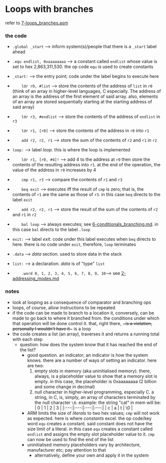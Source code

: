 # Loops with branches
refer to [7-loops_branches.asm](./7-loops_branches.asm)

### the code
* `.global _start` --> inform system(s)/people that there is a `_start` label ahead
* `.equ endlist, 0xaaaaaaaa` --> a constant called `endlist` whose value is set to hex 2,863,311,530. the op code `equ` is used to create constants

* `_start:` --> the entry point; code under the label begins to execute here
* `    ldr r0, #list` --> store the contents of the address of `list` in `r0` (think of an array in higher-level languages, C especially. The address of an array is the address of the first element of said array. also, elements of an array are stored sequentially starting at the starting address of said array)
* `    ldr r3, #endlist` --> store the contents of the address of `endlist` in `r3`
* `    ldr r1, [r0]` --> store the contents of the address in `r0` into `r1`
* `    add r2, r2, r1` --> store the sum of the contents of `r2` and `r1` in `r2`

* `loop:` --> label _loop_. this is where the loop is implemented
* `    ldr r1, [r0, #4]!` --> add 4 to the address at `r0` then store the contents of the resulting address into `r1`. at the end of the operation, the value of the address in `r0` increases by 4
* `    cmp r1, r3` -->  compare the contents of `r1` and `r3`
* `    beq exit` --> executes iff the result of `cmp` is zero; that is, the contents of `r1` are the same as those of `r3`. in this case `beq` directs to the label `exit`
* `    add r2, r2, r1` --> store the result of the sum of the contents of `r2` and `r1` in `r2`
* `    bal loop` --> always executes; see [6-conditionals_branching.md](./6-conditionals_branches.md). in this case `bal` directs to the label `.loop`

* `exit:` --> label _exit_. code under this label executes when `beq` directs to here. there is no code under `exit`, therefore, `loop` terminates


* `.data` --> _data_ section. used to store data in the stack
* `list:` --> a declaration. _data_ is of "type" `list`
* `    .word 0, 1, 2, 3, 4, 5, 6, 7, 8, 9, 10`-->  see [2-addressing_modes.md](./2-addressing_modes.md)

### notes
* look at looping as a consequence of comparator and branching ops
* loops, of course, allow instructions to be repeated
* if the code can be made to branch to a location it, conversely, can be made to go back to where it branched from. the conditions under which that operation will be done control it. that, right there, ~~~is a violation, personally I wouldn't have it~~~ is a loop
* the code creates a list (an array), traverses it and returns a running total with each step
    * question: how does the system know that it has reached the end of the list?
        * good question. an indicator; an indicator is how the system knows. there are a number of ways of setting an indicator. here are two:
            1. empty slots in memory (aka uninitialised memory). there, always, is a placeholder value to show that a memory slot is empty. in this case, the placeholder is 0xaaaaaaaa (2 billion and some change in decimal)
            2. null character in higher-level programming, especially C. a string, in C, is, simply, an array of characters terminated by the null character `\0`. example: the string "cat" in mem will be:
            |  0  |  1  |  2  |  3  |
            |:---:|:---:|:---:|:---:|
            |  c  |  a  |  t  | \0  |
        * ARM limits the size of _literals_ to two hex values; `cmp` will not work as expected. here is where _constants_ excel. the op code/key word `equ` creates a constant. said constant does not have the size limit of a literal. in this case `equ` creates a constant called `endlist` and assigns the empty slot placeholder value to it. `cmp` can now be used to find the end of the list
        * uninitialised memory placeholders vary by architecture, manufacturer etc; pay attention to that
            * alternatively, define your own and apply it in the system
        